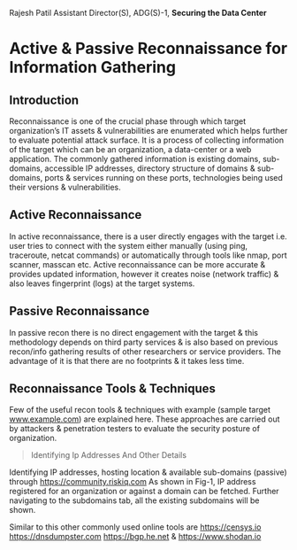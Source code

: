 Rajesh Patil
Assistant Director(S), ADG(S)-1, **Securing the Data Center**

Active & Passive Reconnaissance for Information Gathering
================

Introduction
------------
Reconnaissance is one of the crucial phase through which target organization’s IT assets & vulnerabilities are enumerated which helps further to evaluate potential attack surface. 
It is a process of collecting information of the target which can be an organization, a data-center or a web application. 
The commonly gathered information is existing domains, sub-domains, accessible IP addresses, directory structure of domains & sub-domains, ports & services running on these ports, technologies being used their versions & vulnerabilities.

Active Reconnaissance
---------------------
In active reconnaissance, there is a user directly engages with the target i.e. user tries to connect with the system either manually (using ping, traceroute, netcat commands) or automatically through tools like nmap, port scanner, masscan etc. Active reconnaissance can be more accurate & provides updated information, however it creates noise (network traffic) & also leaves fingerprint (logs) at the target systems.

Passive Reconnaissance
---------------------
In passive recon there is no direct engagement with the target & this methodology depends on third party services & is also based on previous recon/info gathering results of other researchers or service providers. The advantage of it is that there are no footprints & it takes less time.

Reconnaissance Tools & Techniques
--------------------------------
Few of the useful recon tools & techniques with example (sample target www.example.com) are explained here. These approaches are carried out by attackers & penetration testers to evaluate the security posture of organization.

> Identifying Ip Addresses And Other Details

Identifying IP addresses, hosting location & available sub-domains (passive) through https://community.riskiq.com
As shown in Fig-1, IP address registered for an organization or against a domain can be fetched.
Further navigating to the subdomains tab, all the existing subdomains will be shown.


Similar to this other commonly used online tools are 
https://censys.io 
https://dnsdumpster.com 
https://bgp.he.net & 
https://www.shodan.io
